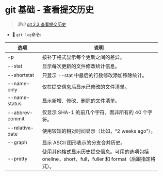 # git 基础 - 查看提交历史

> *源自* [git 2.3 查看提交历史](https://git-scm.com/book/zh/v2/Git-%E5%9F%BA%E7%A1%80-%E6%9F%A5%E7%9C%8B%E6%8F%90%E4%BA%A4%E5%8E%86%E5%8F%B2)

- :yellow_heart: `git log`命令:

选项  |   说明
---- |----
-p          |      按补丁格式显示每个更新之间的差异。
--stat          |      显示每次更新的文件修改统计信息。
--shortstat    |      只显示 --stat 中最后的行数修改添加移除统计。
--name-only    |      仅在提交信息后显示已修改的文件清单。
--name-status    |        显示新增、修改、删除的文件清单。
--abbrev-commit  |      仅显示 SHA-1 的前几个字符，而非所有的 40 个字符。
--relative-date  |      使用较短的相对时间显示（比如，“2 weeks ago”）。
--graph        |     显示 ASCII 图形表示的分支合并历史。
--pretty      | 使用其他格式显示历史提交信息。可用的选项包括 oneline，short，full，fuller 和 format（后跟指定格式）。
